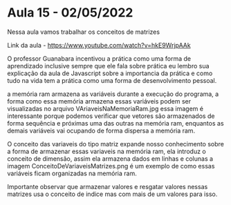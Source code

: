 # Aula 15 - 02/05/2022

Nessa aula vamos trabalhar os conceitos de matrizes

Link da aula - https://www.youtube.com/watch?v=hkE9WrjpAAk

O professor Guanabara incentivou a prática como uma forma de aprendizado inclusive sempre que ele fala sobre prática eu lembro sua explicação da aula de Javascript sobre a importancia da prática e como tudo na vida tem a prática como uma forma de desenvolvimento pessoal.

a memória ram armazena as variáveis durante a execução do programa, a forma como essa memória armazena essas variáveis podem ser visualizadas no arquivo VAriaveisNaMemoriaRam.jpg essa imagem é interessante porque podemos verificar que vetores são armazenados de forma sequência e próximas uma das outras na memória ram, enquantos as demais variáveis vai ocupando de forma dispersa a memória ram.

O conceito das variaveis do tipo matriz expande nosso conhecimento sobre a forma de armazenar essas variaveis na memória ram, ela introduz o conceito de dimensão, assim ela armazena dados em linhas e colunas a imagem ConceitoDeVariaveisMatrizes.png é um exemplo de como essas variáveis ficam organizadas na memória ram.

Importante observar que armazenar valores e resgatar valores nessas matrizes usa o conceito de indice mas com mais de um valores para isso.


